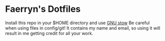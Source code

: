 # Faerryn's Dotfiles
Install this repo in your $HOME directory and use [GNU stow](https://www.gnu.org/software/stow/)
Be careful when using files in config/git! It contains my name and email, so using it will result in me getting credit for all your work.
